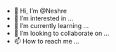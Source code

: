 - 👋 Hi, I’m @Neshre
- 👀 I’m interested in ...
- 🌱 I’m currently learning ...
- 💞️ I’m looking to collaborate on ...
- 📫 How to reach me ...

<!---
Neshre/Neshre is a ✨ special ✨ repository because its `README.md` (this file) appears on your GitHub profile.
You can click the Preview link to take a look at your changes.
--->
